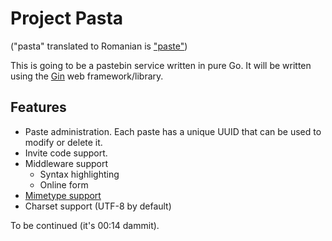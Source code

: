 Project Pasta
=====

("pasta" translated to Romanian is
["paste"](http://thetudor.ddns.net/pub/pasta.wav))

This is going to be a pastebin service written in pure Go. It will be written
using the [Gin](https://github.com/gin-gonic/gin) web framework/library.

Features
--------

* Paste administration. Each paste has a unique UUID that can be used to
	modify or delete it.
* Invite code support.
* Middleware support
	* Syntax highlighting
	* Online form
* [Mimetype support](https://golang.org/pkg/mime/)
* Charset support (UTF-8 by default)

To be continued (it's 00:14 dammit).
